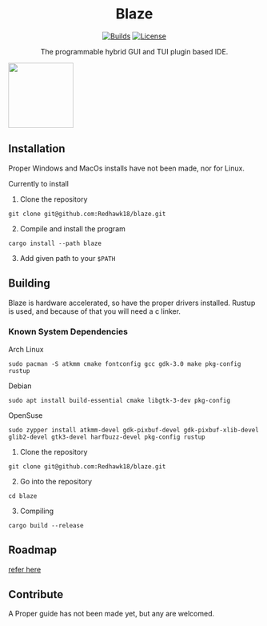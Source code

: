 <div align="center">

# Blaze

[![Builds](https://img.shields.io/github/actions/workflow/status/Redhawk18/code-editor/build.yml)](https://github.com/Redhawk18/code-editor/actions/workflows/build.yml)
[![License](https://img.shields.io/github/license/Redhawk18/code-editor)](https://github.com/Redhawk18/code-editor/blob/main/LICENSE)

The programmable hybrid GUI and TUI plugin based IDE.

</div>
<a href="https://github.com/iced-rs/iced">
  <img src="https://gist.githubusercontent.com/hecrj/ad7ecd38f6e47ff3688a38c79fd108f0/raw/74384875ecbad02ae2a926425e9bcafd0695bade/color.svg" width="130px">
</a>

## Installation
Proper Windows and MacOs installs have not been made, nor for Linux.

Currently to install

1. Clone the repository

```git clone git@github.com:Redhawk18/blaze.git```

2. Compile and install the program

```cargo install --path blaze```

3. Add given path to your `$PATH`

## Building
Blaze is hardware accelerated, so have the proper drivers installed. Rustup is used, and because of that you will need a c linker.

### Known System Dependencies
Arch Linux
```
sudo pacman -S atkmm cmake fontconfig gcc gdk-3.0 make pkg-config rustup
```

Debian
```
sudo apt install build-essential cmake libgtk-3-dev pkg-config
```

OpenSuse
```
sudo zypper install atkmm-devel gdk-pixbuf-devel gdk-pixbuf-xlib-devel glib2-devel gtk3-devel harfbuzz-devel pkg-config rustup
```

1. Clone the repository

```git clone git@github.com:Redhawk18/blaze.git```

2. Go into the repository

`cd blaze`

3. Compiling

`cargo build --release`

## Roadmap
[refer here](ROADMAP.md)

## Contribute
A Proper guide has not been made yet, but any are welcomed.
